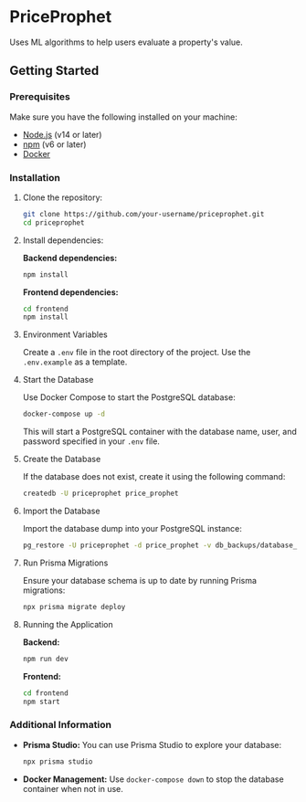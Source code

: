# PriceProphet

Uses ML algorithms to help users evaluate a property's value.

## Getting Started

### Prerequisites

Make sure you have the following installed on your machine:

- [Node.js](https://nodejs.org/en/download/) (v14 or later)
- [npm](https://www.npmjs.com/get-npm) (v6 or later)
- [Docker](https://www.docker.com/get-started)

### Installation

1. Clone the repository:

   ```bash
   git clone https://github.com/your-username/priceprophet.git
   cd priceprophet
   ```

2. Install dependencies:

   **Backend dependencies:**

   ```bash
   npm install
   ```

   **Frontend dependencies:**

   ```bash
   cd frontend
   npm install
   ```

3. Environment Variables

   Create a `.env` file in the root directory of the project. Use the `.env.example` as a template.

4. Start the Database

   Use Docker Compose to start the PostgreSQL database:

   ```bash
   docker-compose up -d
   ```

   This will start a PostgreSQL container with the database name, user, and password specified in your `.env` file.

5. Create the Database

   If the database does not exist, create it using the following command:

   ```bash
   createdb -U priceprophet price_prophet
   ```

6. Import the Database

   Import the database dump into your PostgreSQL instance:

   ```bash
   pg_restore -U priceprophet -d price_prophet -v db_backups/database_export.dump
   ```

7. Run Prisma Migrations

   Ensure your database schema is up to date by running Prisma migrations:

   ```bash
   npx prisma migrate deploy
   ```

8. Running the Application

   **Backend:**

   ```bash
   npm run dev
   ```

   **Frontend:**

   ```bash
   cd frontend
   npm start
   ```

### Additional Information

- **Prisma Studio:** You can use Prisma Studio to explore your database:

  ```bash
  npx prisma studio
  ```

- **Docker Management:** Use `docker-compose down` to stop the database container when not in use.
